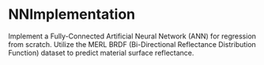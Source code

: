 # NNImplementation
Implement a Fully-Connected Artificial Neural Network (ANN) for regression from scratch. Utilize the MERL BRDF (Bi-Directional Reflectance Distribution Function) dataset to predict material surface reflectance. 
